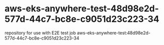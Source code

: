 # aws-eks-anywhere-test-48d98e2d-577d-44c7-bc8e-c9051d23c223-34
repository for use with E2E test job aws-eks-anywhere-test:48d98e2d-577d-44c7-bc8e-c9051d23c223-34
